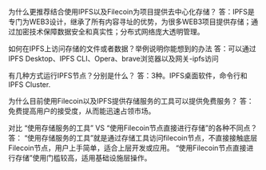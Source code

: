 为什么更推荐结合使用IPFS以及Filecoin为项目提供去中心化存储？
答：IPFS是专门为WEB3设计，继承了所有内容寻址的优势，为很多WEB3项目提供存储；通过加密技术保障数据安全和真实性；分布式网络庞大透明管理。

如何在IPFS上访问存储的文件或者数据？举例说明你能想到的办法
答：可以通过 IPFS Desktop、IPFS CLI、Opera、brave浏览器以及网关-ipfs访问

有几种方式运行IPFS节点？分别是什么？
答：3种。IPFS桌面软件，命令行和IPFS Cluster.

为什么目前使用Filecoin以及IPFS提供存储服务的工具可以提供免费服务？
答：免费提高用户的接受度，从而能迅速占领市场。

对比 “使用存储服务的工具” VS “使用Filecoin节点直接进行存储”的各种不同点？
答： “使用存储服务的工具”就是通过存储工具访问filecoin节点，不直接接触底层Filecoin节点，用户上手简单，适合上层开发或应用。
“使用Filecoin节点直接进行存储”使用门槛较高，适用基础设施层操作。
